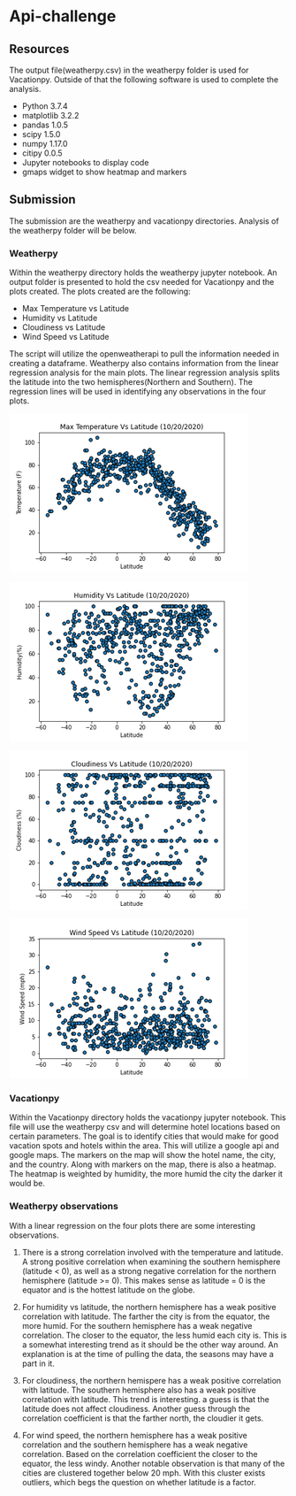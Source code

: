 # Api-challenge

## Resources

The output file(weatherpy.csv) in the weatherpy folder is used for Vacationpy. Outside of that the following software is used to complete the analysis.

* Python 3.7.4
* matplotlib 3.2.2
* pandas 1.0.5
* scipy 1.5.0
* numpy 1.17.0
* citipy 0.0.5
* Jupyter notebooks to display code
* gmaps widget to show heatmap and markers

## Submission

The submission are the weatherpy and vacationpy directories. Analysis of the weatherpy folder will be below.

### Weatherpy

Within the weatherpy directory holds the weatherpy jupyter notebook. An output folder is presented to hold the csv needed for Vacationpy and the plots created. The plots created are the following:

* Max Temperature vs Latitude
* Humidity vs Latitude
* Cloudiness vs Latitude
* Wind Speed vs Latitude

The script will utilize the openweatherapi to pull the information needed in creating a dataframe. Weatherpy also contains information from the linear regression analysis for the main plots. The linear regression analysis splits the latitude into the two hemispheres(Northern and Southern). The regression lines will be used in identifying any observations in the four plots.

![tempvslat](Weatherpy/output/tempvslat.png)

![humvslat](Weatherpy/output/humvslat.png)

![cldvslat](Weatherpy/output/cloudvslat.png)

![spdvslat](Weatherpy/output/windvslat.png)

### Vacationpy

Within the Vacationpy directory holds the vacationpy jupyter notebook. This file will use the weatherpy csv and will determine hotel locations based on certain parameters. The goal is to identify cities that would make for good vacation spots and hotels within the area. This will utilize a google api and google maps. The markers on the map will show the hotel name, the city, and the country. Along with markers on the map, there is also a heatmap. The heatmap is weighted by humidity, the more humid the city the darker it would be.

### Weatherpy observations

With a linear regression on the four plots there are some interesting observations.

1. There is a strong correlation involved with the temperature and latitude. A strong positive correlation when examining the southern hemisphere (latitude < 0), as well as a strong negative correlation for the northern hemisphere (latitude >= 0). This makes sense as latitude = 0 is the equator and is the hottest latitude on the globe.

2. For humidity vs latitude, the northern hemisphere has a weak positive correlation with latitude. The farther the city is from the equator, the more humid. For the southern hemisphere has a weak negative correlation. The closer to the equator, the less humid each city is. This is a somewhat interesting trend as it should be the other way around. An explanation is at the time of pulling the data, the seasons may have a part in it. 

3. For cloudiness, the northern hemispere has a weak positive correlation with latitude. The southern hemisphere also has a weak positive correlation with latitude. This trend is interesting. a guess is that the latitude does not affect cloudiness. Another guess through the correlation coefficient is that the farther north, the cloudier it gets.

4. For wind speed, the northern hemisphere has a weak positive correlation and the southern hemisphere has a weak negative correlation. Based on the correlation coefficient the closer to the equator, the less windy. Another notable observation is that many of the cities are clustered together below 20 mph. With this cluster exists outliers, which begs the question on whether latitude is a factor.
